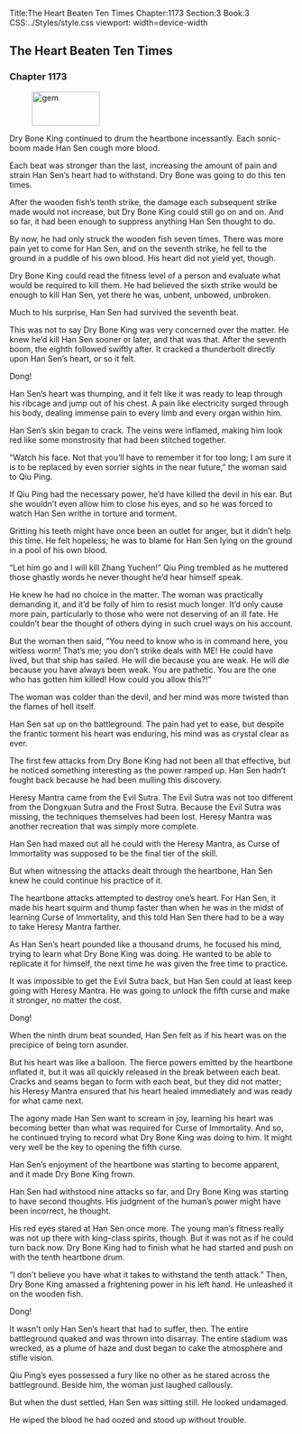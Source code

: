 Title:The Heart Beaten Ten Times 
Chapter:1173 
Section:3 
Book:3 
CSS:../Styles/style.css 
viewport: width=device-width
  
## The Heart Beaten Ten Times
### Chapter 1173
  
<figure>
	<img src="../Images/gem.gif" alt="gem" id="gem" width="120" height="60" />
</figure>
  

  
Dry Bone King continued to drum the heartbone incessantly. Each sonic-boom made Han Sen cough more blood.

Each beat was stronger than the last, increasing the amount of pain and strain Han Sen’s heart had to withstand. Dry Bone was going to do this ten times.

After the wooden fish’s tenth strike, the damage each subsequent strike made would not increase, but Dry Bone King could still go on and on. And so far, it had been enough to suppress anything Han Sen thought to do.

By now, he had only struck the wooden fish seven times. There was more pain yet to come for Han Sen, and on the seventh strike, he fell to the ground in a puddle of his own blood. His heart did not yield yet, though.

Dry Bone King could read the fitness level of a person and evaluate what would be required to kill them. He had believed the sixth strike would be enough to kill Han Sen, yet there he was, unbent, unbowed, unbroken.

Much to his surprise, Han Sen had survived the seventh beat.

This was not to say Dry Bone King was very concerned over the matter. He knew he’d kill Han Sen sooner or later, and that was that. After the seventh boom, the eighth followed swiftly after. It cracked a thunderbolt directly upon Han Sen’s heart, or so it felt.

Dong!

Han Sen’s heart was thumping, and it felt like it was ready to leap through his ribcage and jump out of his chest. A pain like electricity surged through his body, dealing immense pain to every limb and every organ within him.

Han Sen’s skin began to crack. The veins were inflamed, making him look red like some monstrosity that had been stitched together.

“Watch his face. Not that you’ll have to remember it for too long; I am sure it is to be replaced by even sorrier sights in the near future,” the woman said to Qiu Ping.

If Qiu Ping had the necessary power, he’d have killed the devil in his ear. But she wouldn’t even allow him to close his eyes, and so he was forced to watch Han Sen writhe in torture and torment.

Gritting his teeth might have once been an outlet for anger, but it didn’t help this time. He felt hopeless; he was to blame for Han Sen lying on the ground in a pool of his own blood.

“Let him go and I will kill Zhang Yuchen!” Qiu Ping trembled as he muttered those ghastly words he never thought he’d hear himself speak.

He knew he had no choice in the matter. The woman was practically demanding it, and it’d be folly of him to resist much longer. It’d only cause more pain, particularly to those who were not deserving of an ill fate. He couldn’t bear the thought of others dying in such cruel ways on his account.

But the woman then said, “You need to know who is in command here, you witless worm! That’s me; you don’t strike deals with ME! He could have lived, but that ship has sailed. He will die because you are weak. He will die because you have always been weak. You are pathetic. You are the one who has gotten him killed! How could you allow this?!”

The woman was colder than the devil, and her mind was more twisted than the flames of hell itself.

Han Sen sat up on the battleground. The pain had yet to ease, but despite the frantic torment his heart was enduring, his mind was as crystal clear as ever.

The first few attacks from Dry Bone King had not been all that effective, but he noticed something interesting as the power ramped up. Han Sen hadn’t fought back because he had been mulling this discovery.

Heresy Mantra came from the Evil Sutra. The Evil Sutra was not too different from the Dongxuan Sutra and the Frost Sutra. Because the Evil Sutra was missing, the techniques themselves had been lost. Heresy Mantra was another recreation that was simply more complete.

Han Sen had maxed out all he could with the Heresy Mantra, as Curse of Immortality was supposed to be the final tier of the skill.

But when witnessing the attacks dealt through the heartbone, Han Sen knew he could continue his practice of it.

The heartbone attacks attempted to destroy one’s heart. For Han Sen, it made his heart squirm and thump faster than when he was in the midst of learning Curse of Immortality, and this told Han Sen there had to be a way to take Heresy Mantra farther.

As Han Sen’s heart pounded like a thousand drums, he focused his mind, trying to learn what Dry Bone King was doing. He wanted to be able to replicate it for himself, the next time he was given the free time to practice.

It was impossible to get the Evil Sutra back, but Han Sen could at least keep going with Heresy Mantra. He was going to unlock the fifth curse and make it stronger, no matter the cost.

Dong!

When the ninth drum beat sounded, Han Sen felt as if his heart was on the precipice of being torn asunder.

But his heart was like a balloon. The fierce powers emitted by the heartbone inflated it, but it was all quickly released in the break between each beat. Cracks and seams began to form with each beat, but they did not matter; his Heresy Mantra ensured that his heart healed immediately and was ready for what came next.

The agony made Han Sen want to scream in joy, learning his heart was becoming better than what was required for Curse of Immortality. And so, he continued trying to record what Dry Bone King was doing to him. It might very well be the key to opening the fifth curse.

Han Sen’s enjoyment of the heartbone was starting to become apparent, and it made Dry Bone King frown.

Han Sen had withstood nine attacks so far, and Dry Bone King was starting to have second thoughts. His judgment of the human’s power might have been incorrect, he thought.

His red eyes stared at Han Sen once more. The young man’s fitness really was not up there with king-class spirits, though. But it was not as if he could turn back now. Dry Bone King had to finish what he had started and push on with the tenth heartbone drum.

“I don’t believe you have what it takes to withstand the tenth attack.” Then, Dry Bone King amassed a frightening power in his left hand. He unleashed it on the wooden fish.

Dong!

It wasn’t only Han Sen’s heart that had to suffer, then. The entire battleground quaked and was thrown into disarray. The entire stadium was wrecked, as a plume of haze and dust began to cake the atmosphere and stifle vision.

Qiu Ping’s eyes possessed a fury like no other as he stared across the battleground. Beside him, the woman just laughed callously.

But when the dust settled, Han Sen was sitting still. He looked undamaged.

He wiped the blood he had oozed and stood up without trouble.